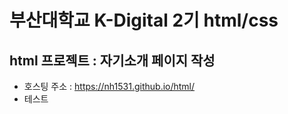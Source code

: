 # 부산대학교 K-Digital 2기 html/css
## html 프로젝트 : 자기소개 페이지 작성
+ 호스팅 주소 : https://nh1531.github.io/html/
+ 테스트
